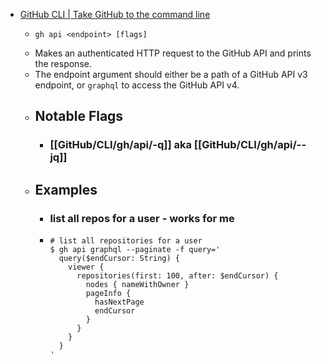 - [GitHub CLI | Take GitHub to the command line](https://cli.github.com/manual/gh_api)
	- ```
	  gh api <endpoint> [flags]
	  ```
	- Makes an authenticated HTTP request to the GitHub API and prints the response.
	- The endpoint argument should either be a path of a GitHub API v3 endpoint, or `graphql` to access the GitHub API v4.
	- ## Notable Flags
		- ### [[GitHub/CLI/gh/api/-q]] aka [[GitHub/CLI/gh/api/--jq]]
	- ## Examples
		- ### list all repos for a user - works for me
		- ```
		  # list all repositories for a user
		  $ gh api graphql --paginate -f query='
		    query($endCursor: String) {
		      viewer {
		        repositories(first: 100, after: $endCursor) {
		          nodes { nameWithOwner }
		          pageInfo {
		            hasNextPage
		            endCursor
		          }
		        }
		      }
		    }
		  '
		  ```